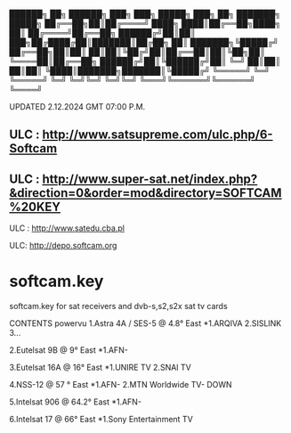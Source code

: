 
██████╗ ██╗ ██████╗ ███╗   ███╗ █████╗ ███╗   ██╗        ███████╗ █████╗ 
██╔══██╗██║██╔════╝ ████╗ ████║██╔══██╗████╗  ██║        ██╔════╝██╔══██╗
██████╔╝██║██║  ███╗██╔████╔██║███████║██╔██╗ ██║        ███████╗╚█████╔╝
██╔══██╗██║██║   ██║██║╚██╔╝██║██╔══██║██║╚██╗██║        ╚════██║██╔══██╗
██████╔╝██║╚██████╔╝██║ ╚═╝ ██║██║  ██║██║ ╚████║███████╗███████║╚█████╔╝
╚═════╝ ╚═╝ ╚═════╝ ╚═╝     ╚═╝╚═╝  ╚═╝╚═╝  ╚═══╝╚══════╝╚══════╝ ╚════╝ 
                                                                         


UPDATED 2.12.2024 GMT 07:00 P.M.

ULC : http://www.satsupreme.com/ulc.php/6-Softcam
----------------------------------------------------------------------------------------------------------------------------------------
ULC : http://www.super-sat.net/index.php?&direction=0&order=mod&directory=SOFTCAM%20KEY
----------------------------------------------------------------------------------------------------------------------------------------
ULC :  http://www.satedu.cba.pl

ULC: http://depo.softcam.org

# softcam.key
softcam.key for sat receivers and dvb-s,s2,s2x 
sat tv cards

CONTENTS
powervu
1.Astra 4A / SES-5 @ 4.8° East
*1.ARQIVA
 2.SISLINK
 3...
 
 
2.Eutelsat 9B @ 9° East
*1.AFN- 

3.Eutelsat 16A @ 16° East
*1.UNIRE TV
 2.SNAI TV
 
4.NSS-12 @ 57 ° East 
*1.AFN-
 2.MTN Worldwide TV- DOWN
 
5.Intelsat 906 @ 64.2° East
*1.AFN- 

6.Intelsat 17 @ 66° East
*1.Sony Entertainment TV
